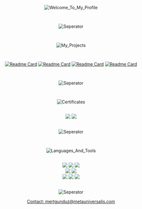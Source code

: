 <div align="center">
  
  ![Welcome_To_My_Profile](https://user-images.githubusercontent.com/65850970/131208969-56ae7755-ffda-4fad-be04-89877636e7ec.gif)

</div> <br>

<div align="center">

  ![Seperator](https://user-images.githubusercontent.com/65850970/131208968-ed91a94e-cf58-40fa-9119-a8394661fccb.gif)
  
</div> <br>

<div align="center">

  ![My_Projects](https://user-images.githubusercontent.com/65850970/131208967-369c29cb-59ee-49dc-8555-599ca770ead0.gif)

</div> <br>

<div align="center">
  
  [![Readme Card](https://github-readme-stats.vercel.app/api/pin/?username=MertGunduz&repo=Alchemist&theme=jolly)](https://github.com/MertGunduz/Alchemist)
  [![Readme Card](https://github-readme-stats.vercel.app/api/pin/?username=MertGunduz&repo=VoterX&theme=jolly)](https://github.com/MertGunduz/VoterX)
  [![Readme Card](https://github-readme-stats.vercel.app/api/pin/?username=MertGunduz&repo=Cops_And_Robbers&theme=jolly)](https://github.com/MertGunduz/Cops_And_Robbers)
  [![Readme Card](https://github-readme-stats.vercel.app/api/pin/?username=MertGunduz&repo=IP_Analyzer&theme=jolly)](https://github.com/MertGunduz/IP_Analyzer)

</div> <br>

<div align="center">

  ![Seperator](https://user-images.githubusercontent.com/65850970/131208968-ed91a94e-cf58-40fa-9119-a8394661fccb.gif)

</div> <br> 
  
<div align="center">

  ![Certificates](https://user-images.githubusercontent.com/65850970/131208964-c42d8e1f-ad2a-4cc1-b032-cf9ae8fbb8a0.gif)

</div> <br>

<div align="center">
  
  <img src="https://shields.io/badge/Certificate-CCNA-pink?logo=cisco&style=plastic">  
  <img src="https://shields.io/badge/Certificate-CS50-pink?logo=googlenearby&style=plastic">  

</div> <br>
  
<div align="center">

  ![Seperator](https://user-images.githubusercontent.com/65850970/131208968-ed91a94e-cf58-40fa-9119-a8394661fccb.gif)

</div> <br>
  
  
<div align="center">

  ![Languages_And_Tools](https://user-images.githubusercontent.com/65850970/131208966-195e1270-6673-4d7c-92b5-c00ad990dae6.gif)

</div> <br>
  
<div align="center">

  <img src="https://shields.io/badge/Programming Language-C Sharp-pink?&logo=csharp&style=plastic">  
  <img src="https://shields.io/badge/Programming Language-C-pink?logo=c&style=plastic">  
  <img src="https://shields.io/badge/Programming Language-Python-pink?logo=python&style=plastic"> <br>
  
  <img src="https://shields.io/badge/IDE-Visual Studio-pink?logo=visualstudio&style=plastic">  
  <img src="https://shields.io/badge/IDE-Visual Studio Code-pink?logo=visualstudiocode&style=plastic"> <br>

  <img src="https://shields.io/badge/Database-Microsoft Access-pink?logo=microsoftaccess&style=plastic">
  <img src="https://shields.io/badge/Database-MSSQL-pink?logo=microsoftsqlserver&style=plastic"> 
  <img src="https://shields.io/badge/Database-MySQL-pink?logo=mysql&style=plastic"> 
  
</div> <br>
  
<div align="center">

  ![Seperator](https://user-images.githubusercontent.com/65850970/131208968-ed91a94e-cf58-40fa-9119-a8394661fccb.gif)

</div>


<div align="center">
  <a href="mailto:mertgunduz@metauniversalis.com">Contact: mertgunduz@metauniversalis.com</a>
</div>
